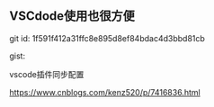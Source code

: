 ## VSCdode使用也很方便

git id: 1f591f412a31ffc8e895d8ef84bdac4d3bbd81cb

gist: <script src="https://gist.github.com/yunzhongfan/c50cccc4d85e1037d1353876ca1ae6bf.js"></script>

vscode插件同步配置

https://www.cnblogs.com/kenz520/p/7416836.html
